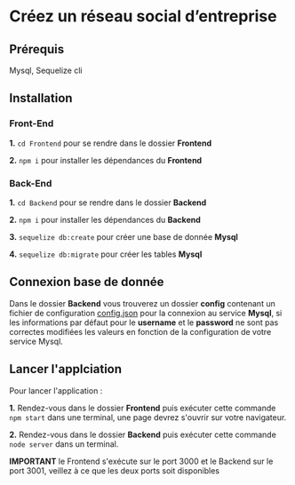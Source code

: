 # Créez un réseau social d’entreprise

## Prérequis
Mysql, Sequelize cli

## Installation

### Front-End

__1.__ `cd Frontend` pour se rendre dans le dossier __Frontend__

__2.__ `npm i` pour installer les dépendances du __Frontend__

### Back-End

__1.__ `cd Backend` pour se rendre dans le dossier __Backend__

__2.__ `npm i` pour installer les dépendances du __Backend__

__3.__ `sequelize db:create` pour créer une base de donnée __Mysql__

__4.__ `sequelize db:migrate` pour créer les tables __Mysql__

## Connexion base de donnée

Dans le dossier __Backend__ vous trouverez un dossier __config__ contenant un fichier de configuration [config.json](Backend/config/config.json) pour la connexion au service __Mysql__, si les informations par défaut pour le __username__ et le __password__ ne sont pas correctes modifiées les valeurs en fonction de la configuration de votre service Mysql.

## Lancer l'applciation

Pour lancer l'application :

__1.__ Rendez-vous dans le dossier __Frontend__ puis exécuter cette commande `npm start` dans une terminal, une page devrez s'ouvrir sur votre navigateur.

__2.__ Rendez-vous dans le dossier __Backend__ puis exécuter cette commande `node server` dans un terminal.

__IMPORTANT__ le Frontend s'exécute sur le port 3000 et le Backend sur le port 3001, veillez à ce que les deux ports soit disponibles